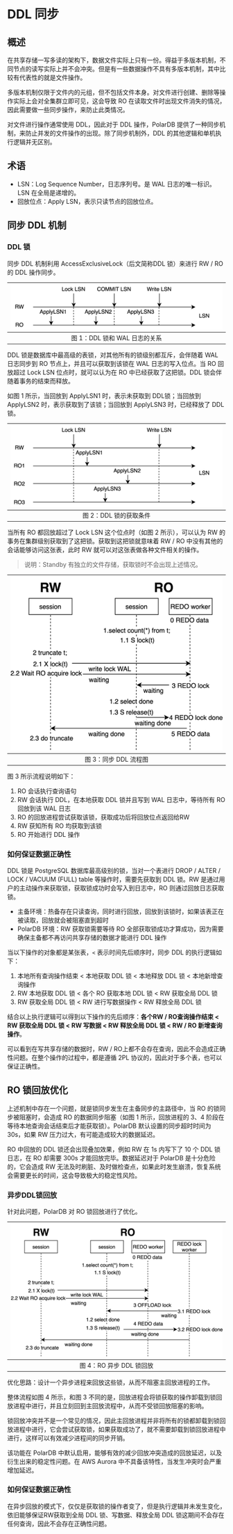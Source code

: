 # DDL 同步

## 概述

在共享存储一写多读的架构下，数据文件实际上只有一份。得益于多版本机制，不同节点的读写实际上并不会冲突。但是有一些数据操作不具有多版本机制，其中比较有代表性的就是文件操作。

多版本机制仅限于文件内的元组，但不包括文件本身。对文件进行创建、删除等操作实际上会对全集群立即可见，这会导致 RO 在读取文件时出现文件消失的情况，因此需要做一些同步操作，来防止此类情况。

对文件进行操作通常使用 DDL，因此对于 DDL 操作，PolarDB 提供了一种同步机制，来防止并发的文件操作的出现。除了同步机制外，DDL 的其他逻辑和单机执行逻辑并无区别。

## 术语

- LSN：Log Sequence Number，日志序列号。是 WAL 日志的唯一标识。LSN 在全局是递增的。
- 回放位点：Apply LSN，表示只读节点的回放位点。

## 同步 DDL 机制

### DDL 锁

同步 DDL 机制利用 AccessExclusiveLock（后文简称DDL 锁）来进行 RW / RO 的 DDL 操作同步。

| ![异步回放ddl锁.png](pic/45_DDL_1.png) |
| :--: |
| 图 1：DDL 锁和 WAL 日志的关系 |

DDL 锁是数据库中最高级的表锁，对其他所有的锁级别都互斥，会伴随着 WAL 日志同步到 RO 节点上，并且可以获取到该锁在 WAL 日志的写入位点。当 RO 回放超过 Lock LSN 位点时，就可以认为在 RO 中已经获取了这把锁。DDL 锁会伴随着事务的结束而释放。

如图 1 所示，当回放到 ApplyLSN1 时，表示未获取到 DDL锁；当回放到 ApplyLSN2 时，表示获取到了该锁；当回放到 ApplyLSN3 时，已经释放了 DDL 锁。

| ![异步回放ddl锁.png](pic/46_DDL_2.png) |
| :--: |
| 图 2：DDL 锁的获取条件 |

当所有 RO 都回放超过了 Lock LSN 这个位点时（如图 2 所示），可以认为 RW 的事务在集群级别获取到了这把锁。获取到这把锁就意味着 RW / RO 中没有其他的会话能够访问这张表，此时 RW 就可以对这张表做各种文件相关的操作。

> 说明：Standby 有独立的文件存储，获取锁时不会出现上述情况。

| ![异步回放ddl锁.png](pic/47_DDL_3.png) |
| :--: |
| 图 3：同步 DDL 流程图 |

图 3 所示流程说明如下：

1. RO 会话执行查询语句
1. RW 会话执行 DDL，在本地获取 DDL 锁并且写到 WAL 日志中，等待所有 RO 回放到该 WAL 日志
1. RO 的回放进程尝试获取该锁，获取成功后将回放位点返回给RW
1. RW 获知所有 RO 均获取到该锁
1. RO 开始进行 DDL 操作

### 如何保证数据正确性

DDL 锁是 PostgreSQL 数据库最高级别的锁，当对一个表进行 DROP / ALTER / LOCK / VACUUM (FULL) table 等操作时，需要先获取到 DDL 锁。RW 是通过用户的主动操作来获取锁，获取锁成功时会写入到日志中，RO 则通过回放日志获取锁。

- 主备环境：热备存在只读查询，同时进行回放，回放到该锁时，如果该表正在被读取，回放就会被阻塞直到超时
- PolarDB 环境：RW 获取锁需要等待 RO 全部获取锁成功才算成功，因为需要确保主备都不再访问共享存储的数据才能进行 DDL 操作

当以下操作的对象都是某张表，`<` 表示时间先后顺序时，同步 DDL 的执行逻辑如下：

1. 本地所有查询操作结束 < 本地获取 DDL 锁 < 本地释放 DDL 锁 < 本地新增查询操作
1. RW 本地获取 DDL 锁 < 各个 RO 获取本地 DDL 锁 < RW 获取全局 DDL 锁
1. RW 获取全局 DDL 锁 < RW 进行写数据操作 < RW 释放全局 DDL 锁

结合以上执行逻辑可以得到以下操作的先后顺序：**各个RW / RO查询操作结束 < RW 获取全局 DDL 锁 < RW 写数据 < RW 释放全局 DDL 锁 < RW / RO 新增查询操作**。

可以看到在写共享存储的数据时，RW / RO上都不会存在查询，因此不会造成正确性问题。在整个操作的过程中，都是遵循 2PL 协议的，因此对于多个表，也可以保证正确性。

## RO 锁回放优化

上述机制中存在一个问题，就是锁同步发生在主备同步的主路径中，当 RO 的锁同步被阻塞时，会造成 RO 的数据同步阻塞（如图 1 所示，回放进程的 3、4 阶段在等待本地查询会话结束后才能获取锁）。PolarDB 默认设置的同步超时时间为 30s，如果 RW 压力过大，有可能造成较大的数据延迟。

RO 中回放的 DDL 锁还会出现叠加效果，例如 RW 在 1s 内写下了 10 个 DDL 锁日志，在 RO 却需要 300s 才能回放完毕。数据延迟对于 PolarDB 是十分危险的，它会造成 RW 无法及时刷脏、及时做检查点，如果此时发生崩溃，恢复系统会需要更长的时间，这会导致极大的稳定性风险。

### 异步DDL锁回放

针对此问题，PolarDB 对 RO 锁回放进行了优化。

| ![异步回放ddl锁.png](pic/48_DDL_4.png) |
| :--: |
| 图 4：RO 异步 DDL 锁回放 |

优化思路：设计一个异步进程来回放这些锁，从而不阻塞主回放进程的工作。

整体流程如图 4 所示，和图 3 不同的是，回放进程会将锁获取的操作卸载到锁回放进程中进行，并且立刻回到主回放流程中，从而不受锁回放阻塞的影响。

锁回放冲突并不是一个常见的情况，因此主回放进程并非将所有的锁都卸载到锁回放进程中进行，它会尝试获取锁，如果获取成功了，就不需要卸载到锁回放进程中进行，这样可以有效减少进程间的同步开销。

该功能在 PolarDB 中默认启用，能够有效的减少回放冲突造成的回放延迟，以及衍生出来的稳定性问题。在 AWS Aurora 中不具备该特性，当发生冲突时会严重增加延迟。

### 如何保证数据正确性

在异步回放的模式下，仅仅是获取锁的操作者变了，但是执行逻辑并未发生变化，依旧能够保证RW获取到全局 DDL 锁、写数据、释放全局 DDL 锁这期间不会存在任何查询，因此不会存在正确性问题。

